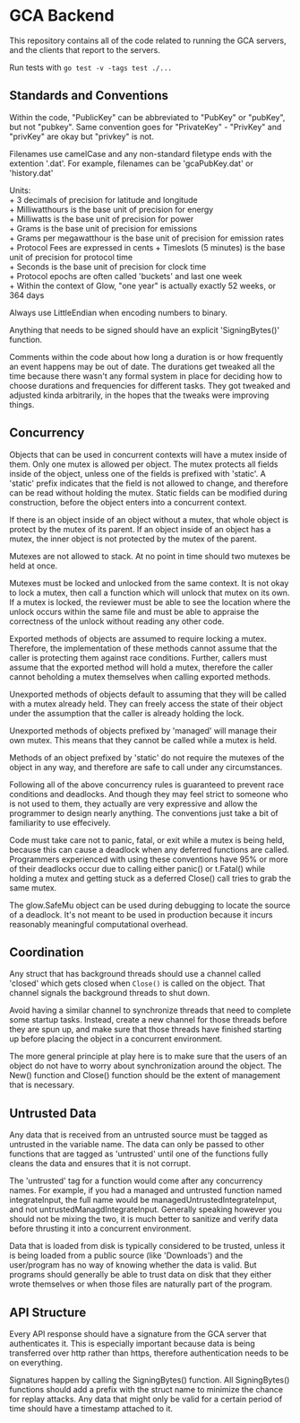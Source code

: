 # GCA Backend

This repository contains all of the code related to running the GCA servers,
and the clients that report to the servers.

Run tests with `go test -v -tags test ./...`

## Standards and Conventions

Within the code, "PublicKey" can be abbreviated to "PubKey" or "pubKey", but
not "pubkey". Same convention goes for "PrivateKey" - "PrivKey" and "privKey"
are okay but "privkey" is not.

Filenames use camelCase and any non-standard filetype ends with the extention
'.dat'. For example, filenames can be 'gcaPubKey.dat' or 'history.dat'

Units:  
	+ 3 decimals of precision for latitude and longitude  
	+ Milliwatthours is the base unit of precision for energy  
	+ Milliwatts is the base unit of precision for power  
	+ Grams is the base unit of precision for emissions  
	+ Grams per megawatthour is the base unit of precision for emission rates  
	+ Protocol Fees are expressed in cents
	+ Timeslots (5 minutes) is the base unit of precision for protocol time  
	+ Seconds is the base unit of precision for clock time  
	+ Protocol epochs are often called 'buckets' and last one week  
	+ Within the context of Glow, "one year" is actually exactly 52 weeks, or 364 days  

Always use LittleEndian when encoding numbers to binary.

Anything that needs to be signed should have an explicit 'SigningBytes()'
function.

Comments within the code about how long a duration is or how frequently an
event happens may be out of date. The durations get tweaked all the time
because there wasn't any formal system in place for deciding how to choose
durations and frequencies for different tasks. They got tweaked and adjusted
kinda arbitrarily, in the hopes that the tweaks were improving things.

## Concurrency

Objects that can be used in concurrent contexts will have a mutex inside of
them. Only one mutex is allowed per object. The mutex protects all fields
inside of the object, unless one of the fields is prefixed with 'static'. A
'static' prefix indicates that the field is not allowed to change, and
therefore can be read without holding the mutex. Static fields can be modified
during construction, before the object enters into a concurrent context.

If there is an object inside of an object without a mutex, that whole object is
protect by the mutex of its parent. If an object inside of an object has a
mutex, the inner object is not protected by the mutex of the parent.

Mutexes are not allowed to stack. At no point in time should two mutexes be
held at once.

Mutexes must be locked and unlocked from the same context. It is not okay to
lock a mutex, then call a function which will unlock that mutex on its own. If
a mutex is locked, the reviewer must be able to see the location where the
unlock occurs within the same file and must be able to appraise the correctness
of the unlock without reading any other code.

Exported methods of objects are assumed to require locking a mutex. Therefore,
the implementation of these methods cannot assume that the caller is protecting
them against race conditions. Further, callers must assume that the exported
method will hold a mutex, therefore the caller cannot beholding a mutex
themselves when calling exported methods.

Unexported methods of objects default to assuming that they will be called with
a mutex already held. They can freely access the state of their object under
the assumption that the caller is already holding the lock.

Unexported methods of objects prefixed by 'managed' will manage their own
mutex. This means that they cannot be called while a mutex is held.

Methods of an object prefixed by 'static' do not require the mutexes of the
object in any way, and therefore are safe to call under any circumstances.

Following all of the above concurrency rules is guaranteed to prevent race
conditions and deadlocks. And though they may feel strict to someone who is not
used to them, they actually are very expressive and allow the programmer to
design nearly anything. The conventions just take a bit of familiarity to use
effecively.

Code must take care not to panic, fatal, or exit while a mutex is being held,
because this can cause a deadlock when any deferred functions are called.
Programmers experienced with using these conventions have 95% or more of their
deadlocks occur due to calling either panic() or t.Fatal() while holding a
mutex and getting stuck as a deferred Close() call tries to grab the same
mutex.

The glow.SafeMu object can be used during debugging to locate the source of a
deadlock. It's not meant to be used in production because it incurs reasonably
meaningful computational overhead.

## Coordination

Any struct that has background threads should use a channel called 'closed'
which gets closed when `Close()` is called on the object. That channel signals
the background threads to shut down.

Avoid having a similar channel to synchronize threads that need to complete
some startup tasks. Instead, create a new channel for those threads before they
are spun up, and make sure that those threads have finished starting up before
placing the object in a concurrent environment.

The more general principle at play here is to make sure that the users of an
object do not have to worry about synchronization around the object. The New()
function and Close() function should be the extent of management that is
necessary.

## Untrusted Data

Any data that is received from an untrusted source must be tagged as untrusted
in the variable name. The data can only be passed to other functions that are
tagged as 'untrusted' until one of the functions fully cleans the data and
ensures that it is not corrupt.

The 'untrusted' tag for a function would come after any concurrency names. For
example, if you had a managed and untrusted function named integrateInput, the
full name would be managedUntrustedIntegrateInput, and not
untrustedManagdIntegrateInput. Generally speaking however you should not be
mixing the two, it is much better to sanitize and verify data before thrusting
it into a concurrent environment.

Data that is loaded from disk is typically considered to be trusted, unless it
is being loaded from a public source (like 'Downloads') and the user/program
has no way of knowing whether the data is valid. But programs should generally
be able to trust data on disk that they either wrote themselves or when those
files are naturally part of the program.

## API Structure

Every API response should have a signature from the GCA server that
authenticates it. This is especially important because data is being
transferred over http rather than https, therefore authentication needs to be
on everything.

Signatures happen by calling the SigningBytes() function. All SigningBytes()
functions should add a prefix with the struct name to minimize the chance for
replay attacks. Any data that might only be valid for a certain period of time
should have a timestamp attached to it.
